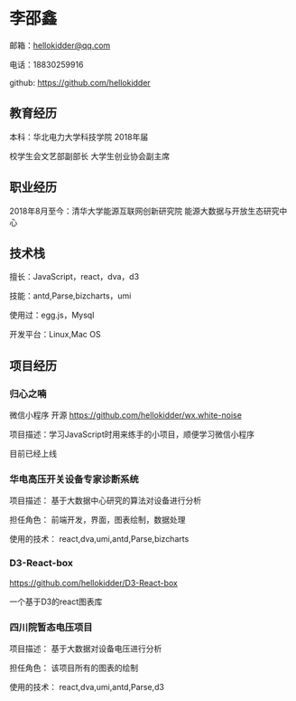 # 李邵鑫

邮箱：hellokidder@qq.com

电话：18830259916

github: <https://github.com/hellokidder>

## 教育经历

本科：华北电力大学科技学院 2018年届

校学生会文艺部副部长  大学生创业协会副主席

## 职业经历

2018年8月至今：清华大学能源互联网创新研究院 能源大数据与开放生态研究中心

## 技术栈

擅长：JavaScript，react，dva，d3

技能：antd,Parse,bizcharts，umi

使用过：egg.js，Mysql

开发平台：Linux,Mac OS

## 项目经历

### 归心之喃

微信小程序 开源 <https://github.com/hellokidder/wx.white-noise>

项目描述：学习JavaScript时用来练手的小项目，顺便学习微信小程序

目前已经上线

### 华电高压开关设备专家诊断系统

项目描述： 基于大数据中心研究的算法对设备进行分析

担任角色： 前端开发，界面，图表绘制，数据处理

使用的技术： react,dva,umi,antd,Parse,bizcharts

### D3-React-box

<https://github.com/hellokidder/D3-React-box>

一个基于D3的react图表库

### 四川院暂态电压项目

项目描述： 基于大数据对设备电压进行分析

担任角色： 该项目所有的图表的绘制

使用的技术： react,dva,umi,antd,Parse,d3
